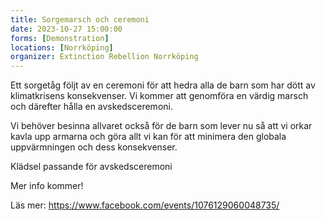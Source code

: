 ```yaml
---
title: Sorgemarsch och ceremoni
date: 2023-10-27 15:00:00
forms: [Demonstration]
locations: [Norrköping]
organizer: Extinction Rebellion Norrköping
---
```

Ett sorgetåg följt av en ceremoni för att hedra alla de barn som har dött av klimatkrisens konsekvenser. Vi kommer att genomföra en värdig marsch och därefter hålla en avskedsceremoni.

Vi behöver besinna allvaret också för de barn som lever nu så att vi orkar kavla upp armarna och göra allt vi kan för att minimera den globala uppvärmningen och dess konsekvenser.

Klädsel passande för avskedsceremoni

Mer info kommer!

Läs mer: https://www.facebook.com/events/1076129060048735/
